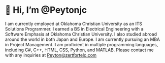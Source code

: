 # 👋 Hi, I’m @Peytonjc

I am currently employed at Oklahoma Christian University as an ITS Solutions Programmer.
I earned a BS in Electrical Engineering with a Software Emphasis at Oklahoma Christian University.
I also studied abroad around the world in both Japan and Europe. I am currently pursuing an MBA in Project Management.
I am proficient in multiple programming languages, including C#, C++, HTML, CSS, Python, and MATLAB.
Please contact me with any inquiries at Peyton@zertfortelo.com
